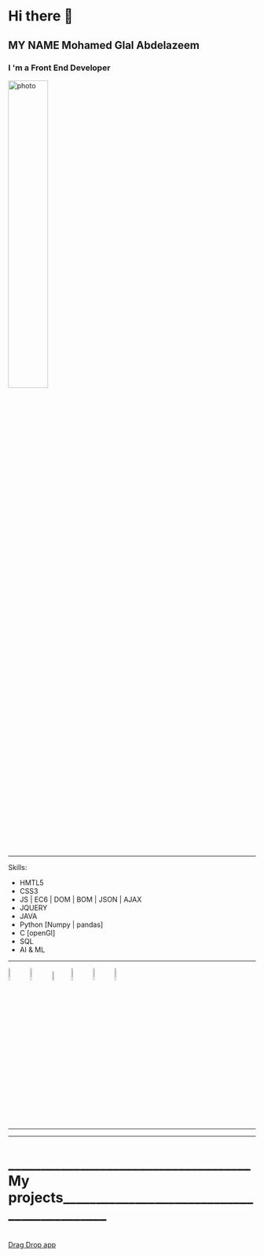 # Hi there 👋
 ## MY NAME Mohamed Glal Abdelazeem
### I 'm a Front End Developer

<img   src="https://camo.githubusercontent.com/cae12fddd9d6982901d82580bdf321d81fb299141098ca1c2d4891870827bf17/68747470733a2f2f6d69726f2e6d656469756d2e636f6d2f6d61782f313336302f302a37513379765349765f7430696f4a2d5a2e676966"  width="40%" alt="photo" />
<hr>

Skills:
* HMTL5
* CSS3
* JS | EC6 | DOM | BOM | JSON | AJAX
* JQUERY 
* JAVA
* Python [Numpy | pandas]
* C [openGl]
* SQL
* AI & ML

 <hr>
<img src="https://github.com/MohamedGlalAbdelazeem/MohamedGlalAbdelazeem/assets/128422634/a7dad6c8-22f4-4eee-a059-5454fc172403" width="8%" alt="photo" />
<img src="https://github.com/MohamedGlalAbdelazeem/MohamedGlalAbdelazeem/assets/128422634/3b9a4ba7-efc5-4ba9-a101-4c5089558ec6" width="8%" alt="photo" />
<img src="https://github.com/MohamedGlalAbdelazeem/MohamedGlalAbdelazeem/assets/128422634/345ea851-2492-4469-a6a9-fd5de9d6fe87" width="7%" alt="photo" />
<img src="https://github.com/MohamedGlalAbdelazeem/MohamedGlalAbdelazeem/assets/128422634/1dc14a26-7727-4735-b2c1-1312a30efda6" width="8%" alt="photo" />
<img src="https://github.com/MohamedGlalAbdelazeem/MohamedGlalAbdelazeem/assets/128422634/b6c75aa6-024b-48e1-930e-90acbba4ae57" width="8%" alt="photo" />
<img src="https://github.com/MohamedGlalAbdelazeem/MohamedGlalAbdelazeem/assets/128422634/4c68f915-29d7-4cb9-a698-baa7a9bb4f91" width="8%" alt="photo" />
<hr><hr>
  <h1>_____________________________________My projects____________________________________________ </h1> 
  <br>
  <a href="https://mohamedglalabdelazeem.github.io/DragDropWep/">Drag Drop app</a>
 

 
